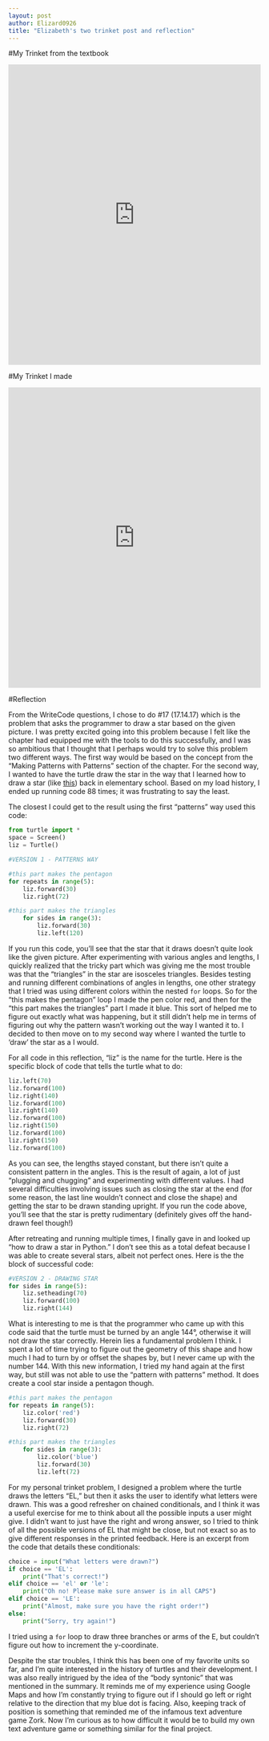 ```yaml
---
layout: post
author: Elizard0926
title: "Elizabeth's two trinket post and reflection"
---
```



#My Trinket from the textbook

<iframe src="https://trinket.io/embed/python/e2ec4caa66" width="100%" height="600" frameborder="0" marginwidth="0" marginheight="0" allowfullscreen></iframe>

#My Trinket I made

<iframe src="https://trinket.io/embed/python/a5f632ac52" width="100%" height="600" frameborder="0" marginwidth="0" marginheight="0" allowfullscreen></iframe>

#Reflection

From the WriteCode questions, I chose to do #17 (17.14.17) which is the problem that asks the programmer to draw a star based on the given picture. I was pretty excited going into this problem because I felt like the chapter had equipped me with the tools to do this successfully, and I was so ambitious that I thought that I perhaps would try to solve this problem two different ways. The first way would be based on the concept from the “Making Patterns with Patterns” section of the chapter. For the second way, I wanted to have the turtle draw the star in the way that I learned how to draw a star (like [this](http://www.howtodrawguide.com/drawing-techniques/how-to-draw-a-star-44/)) back in elementary school. Based on my load history, I ended up running code 88 times; it was frustrating to say the least.

The closest I could get to the result using the first “patterns” way used this code:

```python
from turtle import *
space = Screen()
liz = Turtle()

#VERSION 1 - PATTERNS WAY

#this part makes the pentagon
for repeats in range(5):
    liz.forward(30)
    liz.right(72)

#this part makes the triangles
    for sides in range(3):
        liz.forward(30)
        liz.left(120)
 ```

If you run this code, you’ll see that the star that it draws doesn’t quite look like the given picture. After experimenting with various angles and lengths, I quickly realized that the tricky part which was giving me the most trouble was that the “triangles” in the star are isosceles triangles. Besides testing and running different combinations of angles in lengths, one other strategy that I tried was using different colors within the nested `for` loops. So for the “this makes the pentagon” loop I made the pen color red, and then for the “this part makes the triangles” part I made it blue. This sort of helped me to figure out exactly what was happening, but it still didn’t help me in terms of figuring out why the pattern wasn’t working out the way I wanted it to. I decided to then move on to my second way where I wanted the turtle to ‘draw’ the star as a I would.

For all code in this reflection, “liz” is the name for the turtle. Here is the specific block of code that tells the turtle what to do:

```python
liz.left(70)
liz.forward(100)
liz.right(140)
liz.forward(100)
liz.right(140)
liz.forward(100)
liz.right(150)
liz.forward(100)
liz.right(150)
liz.forward(100)
```

As you can see, the lengths stayed constant, but there isn’t quite a consistent pattern in the angles. This is the result of again, a lot of just “plugging and chugging” and experimenting with different values. I had several difficulties involving issues such as closing the star at the end (for some reason, the last line wouldn’t connect and close the shape) and getting the star to be drawn standing upright. If you run the code above, you’ll see that the star is pretty rudimentary (definitely gives off the hand-drawn feel though!)

After retreating and running multiple times, I finally gave in and looked up “how to draw a star in Python.” I don’t see this as a total defeat because I was able to create several stars, albeit not perfect ones. Here is the the block of successful code:

```python
#VERSION 2 - DRAWING STAR
for sides in range(5):
    liz.setheading(70)
    liz.forward(100)
    liz.right(144)
```

What is interesting to me is that the programmer who came up with this code said that the turtle must be turned by an angle 144°, otherwise it will not draw the star correctly. Herein lies a fundamental problem I think. I spent a lot of time trying to figure out the geometry of this shape and how much I had to turn by or offset the shapes by, but I never came up with the number 144. With this new information, I tried my hand again at the first way, but still was not able to use the “pattern with patterns” method. It does create a cool star inside a pentagon though.

```python
#this part makes the pentagon
for repeats in range(5):
    liz.color('red')
    liz.forward(30)
    liz.right(72)

#this part makes the triangles
    for sides in range(3):
        liz.color('blue')
        liz.forward(30)
        liz.left(72)
```

For my personal trinket problem, I designed a problem where the turtle draws the letters “EL,” but then it asks the user to identify what letters were drawn. This was a good refresher on chained conditionals, and I think it was a useful exercise for me to think about all the possible inputs a user might give. I didn’t want to just have the right and wrong answer, so I tried to think of all the possible versions of EL that might be close, but not exact so as to give different responses in the printed feedback. Here is an excerpt from the code that details these conditionals:

```python
choice = input("What letters were drawn?")
if choice == 'EL':
    print("That's correct!")
elif choice == 'el' or 'le':
    print("Oh no! Please make sure answer is in all CAPS")
elif choice == 'LE':
    print("Almost, make sure you have the right order!")
else:
    print("Sorry, try again!")
```

I tried using a `for` loop to draw three branches or arms of the E, but couldn’t figure out how to increment the y-coordinate.

Despite the star troubles, I think this has been one of my favorite units so far, and I’m quite interested in the history of turtles and their development. I was also really intrigued by the idea of the “body syntonic” that was mentioned in the summary. It reminds me of my experience using Google Maps and how I’m constantly trying to figure out if I should go left or right relative to the direction that my blue dot is facing. Also, keeping track of position is something that reminded me of the infamous text adventure game Zork. Now I’m curious as to how difficult it would be to build my own text adventure game or something similar for the final project.






